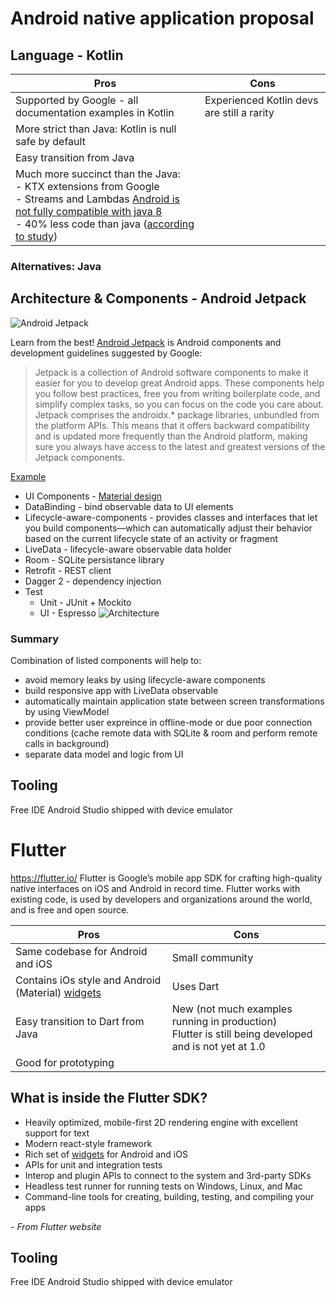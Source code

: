 # Android native application proposal

## Language  - Kotlin
Pros | Cons
------------ | -------------
Supported by Google - all documentation examples in Kotlin | Experienced Kotlin devs are still a rarity
More strict than Java: Kotlin is null safe by default | 
Easy transition from Java | 
Much more succinct than the Java:<br>  - KTX extensions from Google <br>  - Streams and Lambdas [Android is not fully compatible  with java 8](https://developer.android.com/studio/write/java8-support) <br> - 40% less code than java ([according to study](https://arxiv.org/pdf/1808.00025.pdf)) | 

### Alternatives: Java


## Architecture & Components - Android Jetpack

![Android Jetpack](http://tim4dev.com/wp-content/uploads/2018/05/Screen-Shot-2018-05-05-at-11.49.30-AMimage1.png)

Learn from the best! [Android Jetpack](https://developer.android.com/jetpack/) is Android components and development guidelines suggested by Google: 
> Jetpack is a collection of Android software components to make it easier for you to develop great Android apps. These components help you  follow best practices, free you from writing boilerplate code, and simplify complex tasks, so you can focus on the code you care about.
> Jetpack comprises the androidx.* package libraries, unbundled from the platform APIs. This means that it offers backward compatibility   and is updated more frequently than the Android platform, making sure you always have access to the latest and greatest versions of the Jetpack components.

[Example](https://github.com/googlesamples/android-sunflower)

* UI Components - [Material design](https://material.io/develop/android/)
* DataBinding - bind observable data to UI elements
* Lifecycle-aware-components - provides classes and interfaces that let you build components—which can automatically adjust their behavior based on the current lifecycle state of an activity or fragment
* LiveData - lifecycle-aware observable data holder
* Room - SQLite persistance library
* Retrofit - REST client
* Dagger 2 - dependency injection
* Test
  * Unit - JUnit + Mockito
  * UI - Espresso
![Architecture](https://developer.android.com/topic/libraries/architecture/images/final-architecture.png)
### Summary
Combination of listed components will help to:
 * avoid memory leaks by using lifecycle-aware components
 * build responsive app with LiveData observable
 * automatically maintain application state between screen transformations by using ViewModel
 * provide better user expreince in offline-mode or due poor connection conditions (cache remote data with SQLite & room and perform remote calls in background)
 * separate data model and logic from UI


## Tooling
Free IDE Android Studio shipped with device emulator

# Flutter
https://flutter.io/
Flutter is Google’s mobile app SDK for crafting high-quality native interfaces on iOS and Android in record time. Flutter works with existing code, is used by developers and organizations around the world, and is free and open source.

Pros | Cons
------------ | -------------
Same codebase for Android and iOS | Small community
Contains iOs style and Android (Material) [widgets](https://flutter.io/widgets/) | Uses Dart
Easy transition to Dart from Java | New (not much examples running in production) <br> Flutter is still being developed and is not yet at 1.0
Good for prototyping | 

## What is inside the Flutter SDK?
 * Heavily optimized, mobile-first 2D rendering engine with excellent support for text
 * Modern react-style framework
 * Rich set of [widgets](https://flutter.io/widgets/) for Android and iOS
 * APIs for unit and integration tests
 * Interop and plugin APIs to connect to the system and 3rd-party SDKs
 * Headless test runner for running tests on Windows, Linux, and Mac
 * Command-line tools for creating, building, testing, and compiling your apps

*- From Flutter website*

## Tooling
Free IDE Android Studio shipped with device emulator

